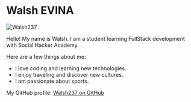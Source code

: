 <!DOCTYPE html>
<html lang="en">
<head>
    <meta charset="UTF-8">
    <meta name="viewport" content="width=device-width, initial-scale=1.0">
  
</head>
<body>
    <h1>Walsh EVINA </h1>  
    <img src="This PC/Downloads.jpg" alt="Walsh237">
    <p>Hello! My name is Walsh. I am a student learning FullStack development with Social Hacker Academy.</p>
    <p>Here are a few things about me:</p>
    <ul>
        <li>I love coding and learning new technologies.</li>
        <li>I enjoy traveling and discover new cultures.</li>
        <li>I am passionate about sports.</li>
    </ul>
    <p>My GitHub profile: <a href="https://github.com/Walsh237" target="_blank">Walsh237 on GitHub</a></p>
</body>
</html> 
